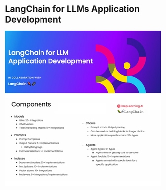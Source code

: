 # LangChain for LLMs Application Development
![cover](https://github.com/ArslanKAS/LangChain-for-LLM-App-Development/blob/master/cover.jpg)
![components](https://github.com/ArslanKAS/LangChain-for-LLM-App-Development/blob/master/components.png)
